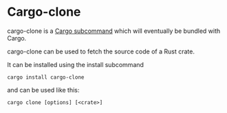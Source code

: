 # Cargo-clone
cargo-clone is a
[Cargo subcommand](https://github.com/rust-lang/cargo/wiki/Third-party-cargo-subcommands)
which will eventually be bundled with Cargo.

cargo-clone can be used to fetch the source code of a Rust crate.

It can be installed using the install subcommand

    cargo install cargo-clone

and can be used like this:

    cargo clone [options] [<crate>]
